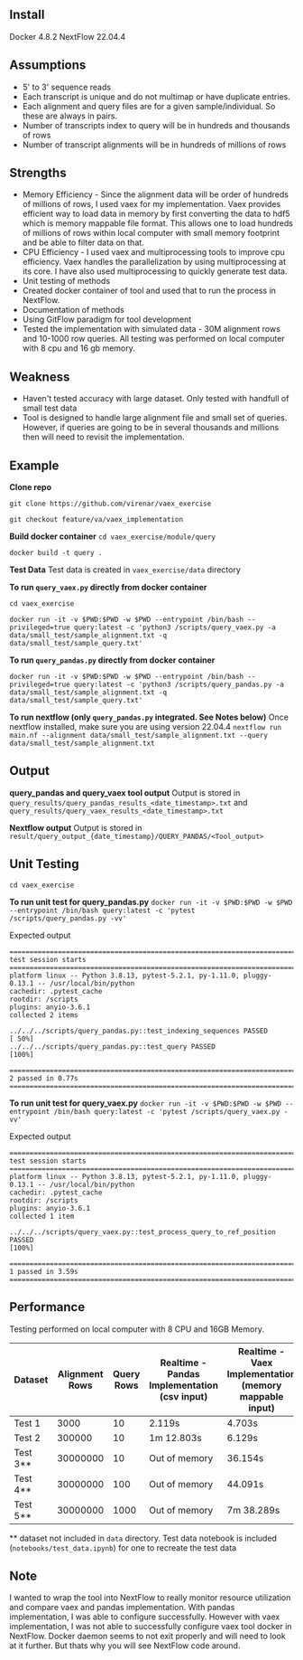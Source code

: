 
## Install

Docker 4.8.2
NextFlow 22.04.4


## Assumptions

- 5' to 3' sequence reads
- Each transcript is unique and do not multimap or have duplicate entries.
- Each alignment and query files are for a given sample/individual. So these are always in pairs.
- Number of transcripts index to query will be in hundreds and thousands of rows
- Number of transcript alignments will be in hundreds of millions of rows


## Strengths
- Memory Efficiency - Since the alignment data will be order of hundreds of millions of rows, I used vaex for my implementation. Vaex provides efficient way to load data in memory by first converting the data to hdf5 which is memory mappable file format. This allows one to load hundreds of millions of rows within local computer with small memory footprint and be able to filter data on that. 
- CPU Efficiency - I used vaex and multiprocessing tools to improve cpu efficiency. Vaex handles the parallelization by using multiprocessing at its core. I have also used multiprocessing to quickly generate test data.
- Unit testing of methods
- Created docker container of tool and used that to run the process in NextFlow.
- Documentation of methods
- Using GitFlow paradigm for tool development
- Tested the implementation with simulated data - 30M alignment rows and 10-1000 row queries. All testing was performed on local computer with 8 cpu and 16 gb memory.

## Weakness
- Haven't tested accuracy with large dataset. Only tested with handfull of small test data
- Tool is designed to handle large alignment file and small set of queries. However, if queries are going to be in several thousands and millions then will need to revisit the implementation.


## Example

**Clone repo**

`git clone https://github.com/virenar/vaex_exercise`

`git checkout feature/va/vaex_implementation`


**Build docker container**
`cd vaex_exercise/module/query`

`docker build -t query .`

**Test Data**
Test data is created in `vaex_exercise/data` directory

**To run `query_vaex.py` directly from docker container**

`cd vaex_exercise`

`docker run -it -v $PWD:$PWD -w $PWD --entrypoint /bin/bash --privileged=true query:latest -c 'python3 /scripts/query_vaex.py -a data/small_test/sample_alignment.txt -q data/small_test/sample_query.txt'`


**To run `query_pandas.py` directly from docker container**

`docker run -it -v $PWD:$PWD -w $PWD --entrypoint /bin/bash --privileged=true query:latest -c 'python3 /scripts/query_pandas.py -a data/small_test/sample_alignment.txt -q data/small_test/sample_query.txt'`

**To run nextflow (only `query_pandas.py` integrated. See Notes below)**
Once nextflow installed, make sure you are using version 22.04.4
`nextflow run main.nf --alignment data/small_test/sample_alignment.txt --query data/small_test/sample_alignment.txt`

## Output

**query_pandas and query_vaex tool output**
Output is stored in `query_results/query_pandas_results_<date_timestamp>.txt` and `query_results/query_vaex_results_<date_timestamp>.txt`

**Nextflow output**
Output is stored in `result/query_output_{date_timestamp}/QUERY_PANDAS/<Tool_output>`

## Unit Testing

`cd vaex_exercise`

**To run unit test for query_pandas.py**
`docker run -it -v $PWD:$PWD -w $PWD --entrypoint /bin/bash query:latest -c 'pytest /scripts/query_pandas.py -vv'`

Expected output
```
========================================================================= test session starts =========================================================================
platform linux -- Python 3.8.13, pytest-5.2.1, py-1.11.0, pluggy-0.13.1 -- /usr/local/bin/python
cachedir: .pytest_cache
rootdir: /scripts
plugins: anyio-3.6.1
collected 2 items                                                                                                                                                     

../../../scripts/query_pandas.py::test_indexing_sequences PASSED                                                                                                [ 50%]
../../../scripts/query_pandas.py::test_query PASSED                                                                                                             [100%]

========================================================================== 2 passed in 0.77s ==========================================================================

```


**To run unit test for query_vaex.py**
`docker run -it -v $PWD:$PWD -w $PWD --entrypoint /bin/bash query:latest -c 'pytest /scripts/query_vaex.py -vv'`

Expected output
```
========================================================================= test session starts =========================================================================
platform linux -- Python 3.8.13, pytest-5.2.1, py-1.11.0, pluggy-0.13.1 -- /usr/local/bin/python
cachedir: .pytest_cache
rootdir: /scripts
plugins: anyio-3.6.1
collected 1 item                                                                                                                                                      

../../../scripts/query_vaex.py::test_process_query_to_ref_position PASSED                                                                                       [100%]

========================================================================== 1 passed in 3.59s ==========================================================================

```


## Performance

Testing performed on local computer with 8 CPU and 16GB Memory.

| Dataset | Alignment Rows | Query Rows | Realtime - Pandas Implementation (csv input) | Realtime - Vaex Implementation (memory mappable input) |
| --- | --- | --- | --- | --- |
| Test 1 | 3000 | 10 | 2.119s | 4.703s |
| Test 2 | 300000 | 10 | 1m 12.803s | 6.129s |
| Test 3** | 30000000 | 10 | Out of memory | 36.154s |
| Test 4** | 30000000 | 100 | Out of memory | 44.091s |
| Test 5** | 30000000 | 1000 | Out of memory | 7m 38.289s |

** dataset not included in `data` directory. Test data notebook is included (`notebooks/test_data.ipynb`) for one to recreate the test data 


## Note

  I wanted to wrap the tool into NextFlow to really monitor resource utilization and compare vaex and pandas implementation. With pandas implementation, I was able to configure successfully. However with vaex implementation, I was not able to successfully configure vaex tool docker in NextFlow. Docker daemon seems to not exit properly and will need to look at it further. But thats why you will see NextFlow code around.